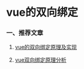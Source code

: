 # vue的双向绑定


### 一、推荐文章

1. [vue的双向绑定原理及实现](http://www.cnblogs.com/libin-1/p/6893712.html)

2. [vue双向绑定原理分析](https://www.cnblogs.com/zhenfei-jiang/p/7542900.html)